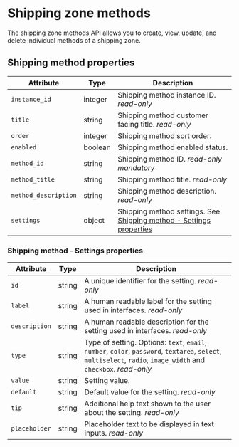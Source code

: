 # Shipping zone methods #

The shipping zone methods API allows you to create, view, update, and delete individual methods of a shipping zone.

## Shipping method properties ##

| Attribute            | Type    | Description                                                                                                 |
| -------------------- | ------- | ----------------------------------------------------------------------------------------------------------- |
| `instance_id`        | integer | Shipping method instance ID. <i class="label label-info">read-only</i>                                      |
| `title`              | string  | Shipping method customer facing title. <i class="label label-info">read-only</i>                            |
| `order`              | integer | Shipping method sort order.                                                                                 |
| `enabled`            | boolean | Shipping method enabled status.                                                                             |
| `method_id`          | string  | Shipping method ID. <i class="label label-info">read-only</i> <i class="label label-info">mandatory</i>     |
| `method_title`       | string  | Shipping method title. <i class="label label-info">read-only</i>                                            |
| `method_description` | string  | Shipping method description. <i class="label label-info">read-only</i>                                      |
| `settings`           | object  | Shipping method settings. See [Shipping method - Settings properties](#shipping-method-settings-properties) |

### Shipping method - Settings properties ###

| Attribute     | Type   | Description                                                                                                                                                                                     |
| ------------- | ------ | ----------------------------------------------------------------------------------------------------------------------------------------------------------------------------------------------- |
| `id`          | string | A unique identifier for the setting. <i class="label label-info">read-only</i>                                                                                                                  |
| `label`       | string | A human readable label for the setting used in interfaces. <i class="label label-info">read-only</i>                                                                                            |
| `description` | string | A human readable description for the setting used in interfaces. <i class="label label-info">read-only</i>                                                                                      |
| `type`        | string | Type of setting. Options: `text`, `email`, `number`, `color`, `password`, `textarea`, `select`, `multiselect`, `radio`, `image_width` and `checkbox`. <i class="label label-info">read-only</i> |
| `value`       | string | Setting value.                                                                                                                                                                                  |
| `default`     | string | Default value for the setting. <i class="label label-info">read-only</i>                                                                                                                        |
| `tip`         | string | Additional help text shown to the user about the setting. <i class="label label-info">read-only</i>                                                                                             |
| `placeholder` | string | Placeholder text to be displayed in text inputs. <i class="label label-info">read-only</i>                                                                                                      |
